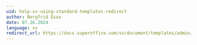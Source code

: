 ```yaml
---
uid: help-sv-using-standard-templates-redirect
author: Bergfrid Dias
date: 07.16.2024
language: sv
redirect_url: https://docs.superoffice.com/sv/document/templates/admin/update-template.html
---
```

